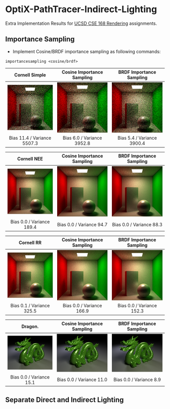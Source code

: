 # OptiX-PathTracer-Indirect-Lighting
Extra Implementation Results for [UCSD CSE 168 Rendering](http://cseweb.ucsd.edu/~viscomp/classes/cse168/sp20/168.html) assignments.

## Importance Sampling
- Implement Cosine/BRDF importance sampling as following commands:
 ```
 importancesampling <cosine/brdf>
 ```
 
Cornell Simple             | Cosine Importance Sampling | BRDF Importance Sampling
:-------------------------:|:--------------------------:|:-------------------------:
![](https://github.com/yuyingyeh/OptiX-PathTracer-Indirect-Lighting/blob/master/importancesampling/cornellSimple.png)  |  ![](https://github.com/yuyingyeh/OptiX-PathTracer-Indirect-Lighting/blob/master/importancesampling/cornellSimpleCosine.png) |  ![](https://github.com/yuyingyeh/OptiX-PathTracer-Indirect-Lighting/blob/master/importancesampling/cornellSimpleBRDF.png)
Bias 11.4 / Variance 5507.3|  Bias 6.0 / Variance 3952.8|  Bias 5.4 / Variance 3900.4

Cornell NEE                | Cosine Importance Sampling | BRDF Importance Sampling
:-------------------------:|:--------------------------:|:-------------------------:
![](https://github.com/yuyingyeh/OptiX-PathTracer-Indirect-Lighting/blob/master/importancesampling/cornellNEE.png)  |  ![](https://github.com/yuyingyeh/OptiX-PathTracer-Indirect-Lighting/blob/master/importancesampling/cornellNEECosine.png) |  ![](https://github.com/yuyingyeh/OptiX-PathTracer-Indirect-Lighting/blob/master/importancesampling/cornellNEEBRDF.png)
Bias 0.0 / Variance 189.4  |  Bias 0.0 / Variance 94.7  |  Bias 0.0 / Variance 88.3

Cornell RR                 | Cosine Importance Sampling | BRDF Importance Sampling
:-------------------------:|:--------------------------:|:-------------------------:
![](https://github.com/yuyingyeh/OptiX-PathTracer-Indirect-Lighting/blob/master/importancesampling/cornellRR.png)  |  ![](https://github.com/yuyingyeh/OptiX-PathTracer-Indirect-Lighting/blob/master/importancesampling/cornellRRCosine.png) |  ![](https://github.com/yuyingyeh/OptiX-PathTracer-Indirect-Lighting/blob/master/importancesampling/cornellRRBRDF.png)
Bias 0.1 / Variance 325.5  |  Bias 0.0 / Variance 166.9 |  Bias 0.0 / Variance 152.3

Dragon.                    | Cosine Importance Sampling | BRDF Importance Sampling
:-------------------------:|:--------------------------:|:-------------------------:
![](https://github.com/yuyingyeh/OptiX-PathTracer-Indirect-Lighting/blob/master/importancesampling/dragon.png)  |  ![](https://github.com/yuyingyeh/OptiX-PathTracer-Indirect-Lighting/blob/master/importancesampling/dragonCosine.png) |  ![](https://github.com/yuyingyeh/OptiX-PathTracer-Indirect-Lighting/blob/master/importancesampling/dragonBRDF.png)
Bias 0.0 / Variance 15.1  |  Bias 0.0 / Variance 11.0   |  Bias 0.0 / Variance 8.9

## Separate Direct and Indirect Lighting
